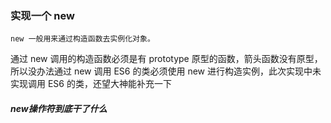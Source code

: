 ### 实现一个 new
    new 一般用来通过构造函数去实例化对象。
通过 new 调用的构造函数必须是有 prototype 原型的函数，箭头函数没有原型，所以没办法通过 new 调用
ES6 的类必须使用 new 进行构造实例，此次实现中未实现调用 ES6 的类，还望大神能补充一下


##### new操作符到底干了什么
